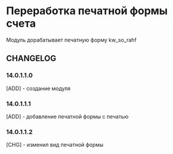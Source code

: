 # Переработка печатной формы счета

Модуль дорабатывает печатную форму kw_so_rahf

## CHANGELOG
### 14.0.1.1.0
[ADD] - создание модуля

### 14.0.1.1.1
[ADD] - добавление печатной формы с печатью

### 14.0.1.1.2
[CHG] - изменил вид печатной формы